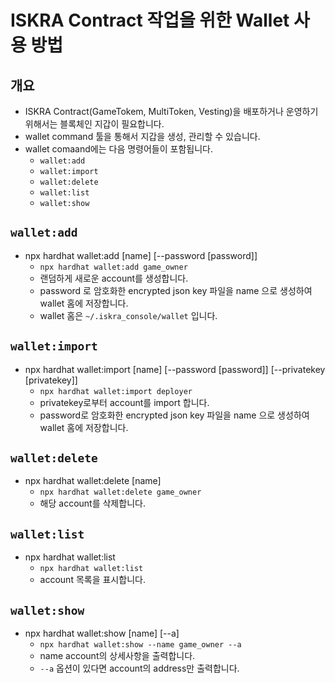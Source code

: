 # ISKRA Contract 작업을 위한 Wallet 사용 방법

## 개요
- ISKRA Contract(GameTokem, MultiToken, Vesting)을 배포하거나 운영하기 위해서는 블록체인 지갑이 필요합니다.
- wallet command 툴을 통해서 지갑을 생성, 관리할 수 있습니다.
- wallet comaand에는 다음 명령어들이 포함됩니다.
  - `wallet:add`
  - `wallet:import`
  - `wallet:delete`
  - `wallet:list`
  - `wallet:show`

## `wallet:add`
- npx hardhat wallet:add [name] [--password [password]]
  - `npx hardhat wallet:add game_owner`
  - 랜덤하게 새로운 account를 생성합니다.
  - password 로 암호화한 encrypted json key 파일을 name 으로 생성하여 wallet 홈에 저장합니다.
  - wallet 홈은 `~/.iskra_console/wallet` 입니다.

## `wallet:import`
- npx hardhat wallet:import [name] [--password [password]] [--privatekey [privatekey]]
  - `npx hardhat wallet:import deployer`
  - privatekey로부터 account를 import 합니다.
  - password로 암호화한 encrypted json key 파일을 name 으로 생성하여 wallet 홈에 저장합니다.

## `wallet:delete`
- npx hardhat wallet:delete [name]
  - `npx hardhat wallet:delete game_owner`
  - 해당 account를 삭제합니다.

## `wallet:list`
- npx hardhat wallet:list
  - `npx hardhat wallet:list`
  - account 목록을 표시합니다.

## `wallet:show`
- npx hardhat wallet:show [name] [--a]
  - `npx hardhat wallet:show --name game_owner --a`
  - name account의 상세사항을 출력합니다.
  - `--a` 옵션이 있다면 account의 address만 출력합니다.
